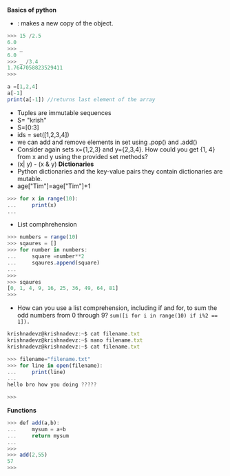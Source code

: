 **Basics of python**
* : makes a new copy of the object.
```js
>>> 15 /2.5
6.0
>>> _
6.0
>>> _ /3.4
1.7647058823529411
>>> 
```
```js
a =[1,2,4]
a[-1]
print(a[-1]) //returns last element of the array 
```
* Tuples are immutable sequences 
* S= "krish"
* S=[0:3]
* ids = set([1,2,3,4])
* we can add and remove elements in set using .pop() and .add()
* Consider again sets x={1,2,3} and y={2,3,4}. How could you get {1, 4} from x and y using the provided set methods?
* (x| y) - (x & y)
**Dictionaries**
* Python dictionaries and the key-value pairs they contain dictionaries are mutable.
* age["Tim"]=age["Tim"]+1

```js 
>>> for x in range(10):
...     print(x)
... 
```
* List comphrehension 
```js
>>> numbers = range(10)
>>> sqaures = []
>>> for number in numbers:
...     square =number**2
...     sqaures.append(square)
... 
>>> 
>>> sqaures
[0, 1, 4, 9, 16, 25, 36, 49, 64, 81]
>>> 
```
* How can you use a list comprehension, including if and for, to sum the odd numbers from 0 through 9? 
`sum([i for i in range(10) if i%2 == 1]).`
```js
krishnadevz@krishnadevz:~$ cat filename.txt
krishnadevz@krishnadevz:~$ nano filename.txt
krishnadevz@krishnadevz:~$ cat filename.txt
```
```js
>>> filename="filename.txt"
>>> for line in open(filename):
...     print(line)
... 
hello bro how you doing ?????

>>> 
```
**Functions**
```js
>>> def add(a,b):
...     mysum = a+b
...     return mysum 
... 
>>> 
>>> add(2,55)
57
>>> 

```
